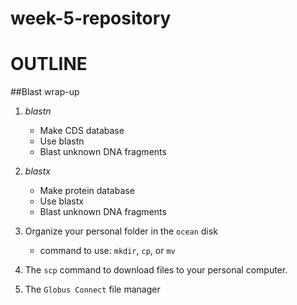 # week-5-repository
# OUTLINE

##Blast wrap-up
1. *blastn*
   - Make CDS database
   - Use blastn
   - Blast unknown DNA fragments
2. *blastx*
   - Make protein database
   - Use blastx
   - Blast unknown DNA fragments
  
3. Organize your personal folder in the `ocean` disk
   - command to use: `mkdir`, `cp`, or `mv`

4. The `scp` command to download files to your personal computer.
5. The `Globus Connect` file manager
